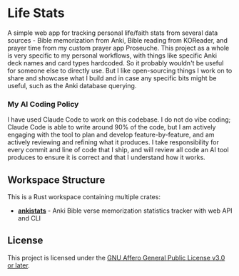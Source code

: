 # Life Stats

A simple web app for tracking personal life/faith stats from several data sources - Bible memorization from Anki, Bible reading from KOReader, and prayer time from my custom prayer app Proseuche. This project as a whole is very specific to my personal workflows, with things like specific Anki deck names and card types hardcoded. So it probably wouldn't be useful for someone else to directly use. But I like open-sourcing things I work on to share and showcase what I build and in case any specific bits might be useful, such as the Anki database querying.

### My AI Coding Policy

I have used Claude Code to work on this codebase. I do not do vibe coding; Claude Code is able to write around 90% of the code, but I am actively engaging with the tool to plan and develop feature-by-feature, and am actively reviewing and refining what it produces. I take responsibility for every commit and line of code that I ship, and will review all code an AI tool produces to ensure it is correct and that I understand how it works.

## Workspace Structure

This is a Rust workspace containing multiple crates:

- **[ankistats](./ankistats/)** - Anki Bible verse memorization statistics tracker with web API and CLI

## License

This project is licensed under the [GNU Affero General Public License v3.0 or later](https://www.gnu.org/licenses/agpl-3.0.en.html).
